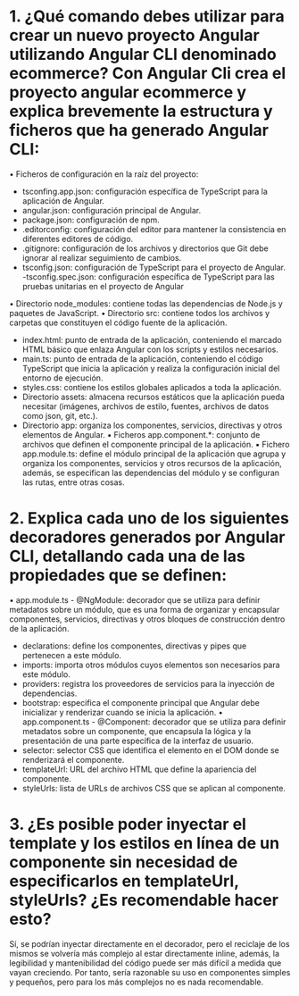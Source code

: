 # 1. ¿Qué comando debes utilizar para crear un nuevo proyecto Angular utilizando Angular CLI denominado ecommerce? Con Angular Cli crea el proyecto angular ecommerce y explica brevemente la estructura y ficheros que ha generado Angular CLI:

• Ficheros de configuración en la raíz del proyecto:
  - tsconfing.app.json: configuración específica de TypeScript para la aplicación de Angular.
  - angular.json: configuración principal de Angular.
  - package.json: configuración de npm.
  - .editorconfig: configuración del editor para mantener la consistencia en diferentes editores de código.
  - .gitignore: configuración de los archivos y directorios que Git debe ignorar al realizar seguimiento  de cambios.
  - tsconfig.json: configuración de TypeScript para el proyecto de Angular.
  -tsconfig.spec.json: configuración específica de TypeScript para las pruebas unitarias en el proyecto de Angular

• Directorio node_modules: contiene todas las dependencias de Node.js y paquetes de JavaScript.
• Directorio src: contiene todos los archivos y carpetas que constituyen el código fuente de la aplicación.
  - index.html: punto de entrada de la aplicación, conteniendo el marcado HTML básico que enlaza Angular con los scripts y estilos necesarios.
  - main.ts: punto de entrada de la aplicación, conteniendo el código TypeScript que inicia la aplicación y realiza la configuración inicial del entorno de ejecución.
  - styles.css: contiene los estilos globales aplicados a toda la aplicación.
  - Directorio assets: almacena recursos estáticos que la aplicación pueda necesitar (imágenes, archivos de estilo, fuentes, archivos de datos como json, git, etc.). 
  - Directorio app: organiza los componentes, servicios, directivas y otros elementos de Angular. 
    ▪ Ficheros app.component.*: conjunto de archivos que definen el componente principal de la aplicación.
    ▪ Fichero app.module.ts: define el módulo principal de la aplicación que agrupa y organiza los componentes, servicios y otros recursos de la aplicación, además, se especifican las dependencias del módulo y se configuran las rutas, entre otras cosas.

# 2. Explica cada uno de los siguientes decoradores generados por Angular CLI, detallando cada una de las propiedades que se definen:

• app.module.ts - @NgModule: decorador que se utiliza para definir metadatos sobre un módulo, que es una forma de organizar y encapsular componentes, servicios, directivas y otros bloques de construcción dentro de la aplicación.
  - declarations: define los componentes, directivas y pipes que pertenecen a este módulo.
  - imports: importa otros módulos cuyos elementos son necesarios para este módulo.
  - providers: registra los proveedores de servicios para la inyección de dependencias.
  - bootstrap: especifica el componente principal que Angular debe inicializar y renderizar cuando se inicia la aplicación.
• app.component.ts - @Component: decorador que se utiliza para definir metadatos sobre un componente, que encapsula la lógica y la presentación de una parte específica de la interfaz de usuario. 
  - selector: selector CSS que identifica el elemento en el DOM donde se renderizará el componente.
  - templateUrl: URL del archivo HTML que define la apariencia del componente.
  - styleUrls: lista de URLs de archivos CSS que se aplican al componente.

# 3. ¿Es posible poder inyectar el template y los estilos en línea de un componente sin necesidad de especificarlos en templateUrl, styleUrls? ¿Es recomendable hacer esto?

Sí, se podrían inyectar directamente en el decorador, pero el reciclaje de los mismos se volvería más complejo al estar directamente inline, además, la legibilidad y mantenibilidad del código puede ser más difícil a medida que vayan creciendo. Por tanto, sería razonable su uso en componentes simples y pequeños, pero para los más complejos no es nada recomendable.
